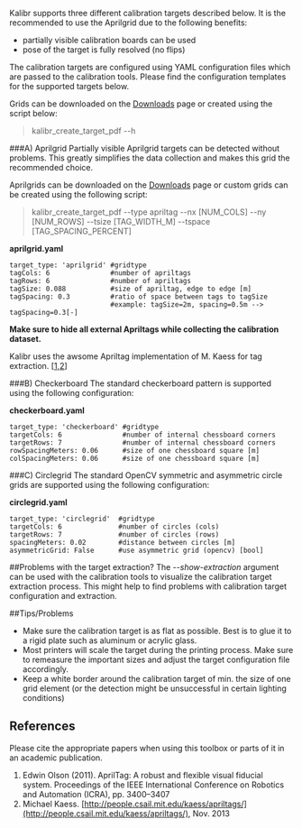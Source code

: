 Kalibr supports three different calibration targets described below. It is the recommended to use the Aprilgrid due to the following benefits:

* partially visible calibration boards can be used
* pose of the target is fully resolved (no flips)

The calibration targets are configured using YAML configuration files which are passed to the calibration tools. Please find the configuration templates for the supported targets below.

Grids can be downloaded on the [Downloads](downloads) page or created using the script below:
> kalibr_create_target_pdf --h

###A) Aprilgrid
Partially visible Aprilgrid targets can be detected without problems. This greatly simplifies the data collection and makes this grid the recommended choice.

Aprilgrids can be downloaded on the [Downloads](downloads) page or custom grids can be created using the following script:
> kalibr_create_target_pdf --type apriltag --nx [NUM_COLS] --ny [NUM_ROWS] --tsize [TAG_WIDTH_M] --tspace [TAG_SPACING_PERCENT]

**aprilgrid.yaml**
```
target_type: 'aprilgrid' #gridtype
tagCols: 6               #number of apriltags
tagRows: 6               #number of apriltags
tagSize: 0.088           #size of apriltag, edge to edge [m]
tagSpacing: 0.3          #ratio of space between tags to tagSize
                         #example: tagSize=2m, spacing=0.5m --> tagSpacing=0.3[-]
```

**Make sure to hide all external Apriltags while collecting the calibration dataset.**

Kalibr uses the awsome Apriltag implementation of M. Kaess for tag extraction. [[1](#olson),[2](#kaess)]

###B) Checkerboard
The standard checkerboard pattern is supported using the following configuration:

**checkerboard.yaml**
```
target_type: 'checkerboard' #gridtype
targetCols: 6               #number of internal chessboard corners
targetRows: 7               #number of internal chessboard corners
rowSpacingMeters: 0.06      #size of one chessboard square [m]
colSpacingMeters: 0.06      #size of one chessboard square [m]
```

###C) Circlegrid
The standard OpenCV symmetric and asymmetric circle grids are supported using the following configuration:

**circlegrid.yaml**
```
target_type: 'circlegrid'  #gridtype
targetCols: 6              #number of circles (cols)
targetRows: 7              #number of circles (rows)
spacingMeters: 0.02        #distance between circles [m]
asymmetricGrid: False      #use asymmetric grid (opencv) [bool]
```

##Problems with the target extraction?
The *--show-extraction* argument can be used with the calibration tools to visualize the calibration target extraction process. This might help to find problems with calibration target configuration and extraction.

##Tips/Problems
* Make sure the calibration target is as flat as possible. Best is to glue it to a rigid plate such as aluminum or acrylic glass.
* Most printers will scale the target during the printing process. Make sure to remeasure the important sizes and adjust the target configuration file accordingly.
* Keep a white border around the calibration target of min. the size of one grid element (or the detection might be unsuccessful in certain lighting conditions)

## References
Please cite the appropriate papers when using this toolbox or parts of it in an academic publication.

1. <a name="olson"></a>Edwin Olson (2011). AprilTag: A robust and flexible visual fiducial system. Proceedings of the IEEE International Conference on Robotics and Automation (ICRA), pp. 3400–3407
1. <a name="kaess"></a>Michael Kaess. [http://people.csail.mit.edu/kaess/apriltags/](http://people.csail.mit.edu/kaess/apriltags/), Nov. 2013
